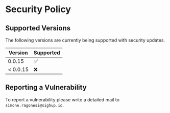 # Security Policy

## Supported Versions

The following versions are currently being supported with security updates.

| Version | Supported          |
| ------- | ------------------ |
| 0.0.15   | :white_check_mark: |
| < 0.0.15   | :x:                |

## Reporting a Vulnerability

To report a vulnerability please write a detailed mail to `simone.ragonesi@sighup.io`.  
